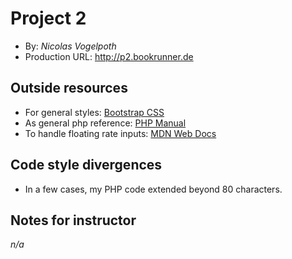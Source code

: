 # Project 2
+ By: *Nicolas Vogelpoth*
+ Production URL: <http://p2.bookrunner.de>

## Outside resources
+ For general styles: [Bootstrap CSS](https://getbootstrap.com/)
+ As general php reference: [PHP Manual](http://php.net/manual/en/)
+ To handle floating rate inputs: [MDN Web Docs](https://developer.mozilla.org/en-US/docs/Web/HTML/Element/input/number)

## Code style divergences
+ In a few cases, my PHP code extended beyond 80 characters.

## Notes for instructor
*n/a*
